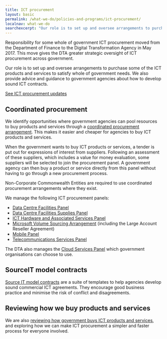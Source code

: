 ```yaml
---
title: ICT procurement
layout: basic
permalink: /what-we-do/policies-and-programs/ict-procurement/
localnav: what-we-do
searchexcerpt: "Our role is to set up and oversee arrangements to purchase some of the ICT products and services to satisfy whole of government needs. We also provide advice and guidance to government agencies about how to develop sound ICT contracts."
---
```


Responsibility for some whole of government ICT procurement moved from the Department of Finance to the Digital Transformation Agency in May 2017. This move gives the DTA greater strategic oversight of ICT procurement across government.

Our role is to set up and oversee arrangements to purchase some of the ICT products and services to satisfy whole of government needs. We also provide advice and guidance to government agencies about how to develop sound ICT contracts.

[See ICT procurement updates](/what-we-do/policies-and-programs/ict-procurement/updates/)

## Coordinated procurement

We identify opportunities where government agencies can pool resources to buy products and services through a [coordinated procurement arrangement](https://www.finance.gov.au/procurement/wog-procurement/coordinated-procurement.html). This makes it easier and cheaper for agencies to buy ICT products and services.

When the government wants to buy ICT products or services, a tender is put out for expressions of interest from suppliers. Following an assessment of these suppliers, which includes a value for money evaluation, some suppliers will be selected to join the procurement panel. A government agency can then buy a product or service directly from this panel without having to go through a new procurement process.

Non-Corporate Commonwealth Entities are required to use coordinated procurement arrangements where they exist.

We manage the following ICT procurement panels:

- [Data Centre Facilities Panel](http://www.finance.gov.au/policy-guides-procurement/data-centres/data-centre-facilities-panel/)
- [Data Centre Facilities Supplies Panel](https://www.finance.gov.au/policy-guides-procurement/data-centres/data-centres-facilities-supplies-panel/)
- [ICT Hardware and Associated Services Panel](https://www.finance.gov.au/policy-guides-procurement/whole-of-government-ict-hardware-panel/)
- [Microsoft Volume Sourcing Arrangement](http://www.finance.gov.au/policy-guides-procurement/mvsa/) (including the Large Account Reseller Agreement)
- [Mobile Panel](http://www.finance.gov.au/policy-guides-procurement/australian-government-telecommunications-arrangements/telecommunications-panels/)
- [Telecommunications Services Panel](http://www.finance.gov.au/policy-guides-procurement/australian-government-telecommunications-arrangements/telecommunications-panels/)

The DTA also manages the [Cloud Services Panel](https://www.finance.gov.au/policy-guides-procurement/cloud-services-panel/) which government organisations can choose to use.

## SourceIT model contracts

[Source IT model contracts](http://www.finance.gov.au/policy-guides-procurement/sourceit-model-contracts/) are a suite of templates to help agencies develop sound commercial ICT agreements. They encourage good business practice and minimise the risk of conflict and disagreements.

## Reviewing how we buy products and services

We are also [reviewing how government buys ICT products and services](/what-we-do/policies-and-programs/ict-procurement/ict-procurement-review/), and exploring how we can make ICT procurement a simpler and faster process for everyone involved.
